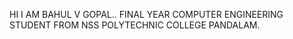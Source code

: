 HI I AM BAHUL V GOPAL..
FINAL YEAR COMPUTER ENGINEERING STUDENT FROM NSS POLYTECHNIC COLLEGE PANDALAM. 
